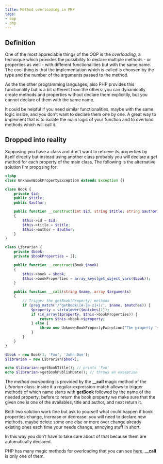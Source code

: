 ```yaml
---
title: Method overloading in PHP
tags:
- oop
- php
---
```


## Definition
One of the most appreciable things of the OOP is the *overloading*, a technique which provides the possibility to declare multiple methods - or properties as well - with different functionalities but with the same name. The cool thing is that the implementation which is called is choosen by the type and the number of the arguments passed to the method.

As the the other programming languages, also PHP provides this functionality but is a bit different from the others: you can dynamically create methods and properties without declare them explicitily, but you cannot declare of them with the same name.

It could be helpful if you need similar functionalities, maybe with the same logic inside, and you don't want to
 declare them one by one. A great way to implement that is to isolate the main logic of your function and to overload methods which will call it.

## Dropped into reality
Supposing you have a class and don't want to retrieve its properties by itself directly but instead using another class probably you will declare a *get* method for each property of the main class.
The following is the alternative solution I'm proposing for:
 
```php
<?php
class UnknownBookPropertyException extends Exception {}

class Book {
    private $id;
    public $title;
    public $author;

    public function __construct(int $id, string $title, string $author)
    {
        $this->id = $id;
        $this->title = $title;
        $this->author = $author;
    }
}

class Librarian {
    private $book;
    private $bookProperties = [];

    public function __construct(Book $book)
    {
        $this->book = $book;
        $this->bookProperties = array_keys(get_object_vars($book));
    }

    public function __call(string $name, array $arguments)
    {
        // Trigger the getBook[Property] methods
        if (preg_match('/^getBook([A-Za-z]+)/', $name, $matches)) {
            $property = strtolower($matches[1]);
            if (in_array($property, $this->bookProperties)) {
                return $this->book->$property;
            } else {
                throw new UnknownBookPropertyException("The property '{$property}' does not exist.");
            }
        }
    }
}

$book = new Book(1, 'Foo', 'John Doe');
$librarian = new Librarian($book);

echo $librarian->getBookTitle(); // prints 'Foo'
echo $librarian->getBookPublishDate(); // throws an exception
```

The *method overloading* is provided by the **__call** magic method of the *Librarian* class: inside it a regular-expression-match allows to trigger methods of which name starts with **getBook** followed by the name of the needed property; before to return the book property we make sure that the given one is one of the availables, title and author, and next return it.

Both two solution work fine but ask to yourself what could happen if book properties change, increase or decrease: you will need to declare new methods, maybe delete some one else or more over change already existing ones each time your 
needs change, annoying stuff in short.
 
In this way you don't have to take care about of that because them are automatically declared.

PHP has many magic methods for overloading that you can see [here](http://php.net/manual/en/language.oop5.overloading.php), **__call** is only one of them.